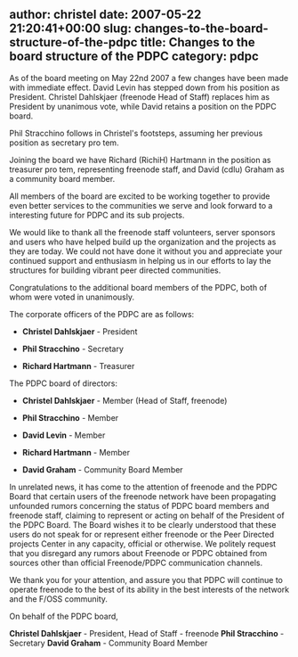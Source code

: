 author: christel
date: 2007-05-22 21:20:41+00:00
slug: changes-to-the-board-structure-of-the-pdpc
title: Changes to the board structure of the PDPC
category: pdpc
---
As of the board meeting on May 22nd 2007 a few changes have been made with immediate effect. David Levin has stepped down from his position as President. Christel Dahlskjaer (freenode Head of Staff) replaces him as President by unanimous vote, while David retains a position on the PDPC board.

Phil Stracchino follows in Christel's footsteps, assuming her previous position as secretary pro tem.

Joining the board we have Richard (RichiH) Hartmann in the position as treasurer pro tem, representing freenode staff, and David (cdlu) Graham as a community board member.

All members of the board are excited to be working together to provide even better services to the communities we serve and look forward to a interesting future for PDPC and its sub projects.

We would like to thank all the freenode staff volunteers, server sponsors and users who have helped build up the organization and the projects as they are today. We could not have done it without you and appreciate your continued support and enthusiasm in helping us in our efforts to lay the structures for building vibrant peer directed communities.

Congratulations to the additional board members of the PDPC, both of whom were voted in unanimously.

The corporate officers of the PDPC are as follows:



	
  * **Christel Dahlskjaer** - President

	
  * **Phil Stracchino** - Secretary

	
  * **Richard Hartmann** - Treasurer


The PDPC board of directors:

	
  * **Christel Dahlskjaer** - Member (Head of Staff, freenode)

	
  * **Phil Stracchino** - Member

	
  * **David Levin** - Member

	
  * **Richard Hartmann** - Member

	
  * **David Graham** - Community Board Member


In unrelated news, it has come to the attention of freenode and the PDPC Board that certain users of the freenode network have been propagating unfounded rumors concerning the status of PDPC board members and freenode staff, claiming to represent or acting on behalf of the President of the PDPC Board.  The Board wishes it to be clearly understood that these users do not speak for or represent either freenode or the Peer Directed projects Center in any capacity, official or otherwise.  We politely request that you disregard any rumors about Freenode or PDPC obtained from sources other than official Freenode/PDPC communication channels.

We thank you for your attention, and assure you that PDPC will continue to operate freenode to the best of its ability in the best interests of the network and the F/OSS community.

On behalf of the PDPC board,

**Christel Dahlskjaer** - President, Head of Staff - freenode
**Phil Stracchino** - Secretary
**David Graham** - Community Board Member
